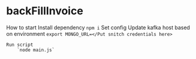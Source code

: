 # backFillInvoice

How to start
	Install dependency 
		`npm i`
	Set config
		Update kafka host based on environment
		`export MONGO_URL=</Put snitch credentials here>`

	Run script
		`node main.js`	
